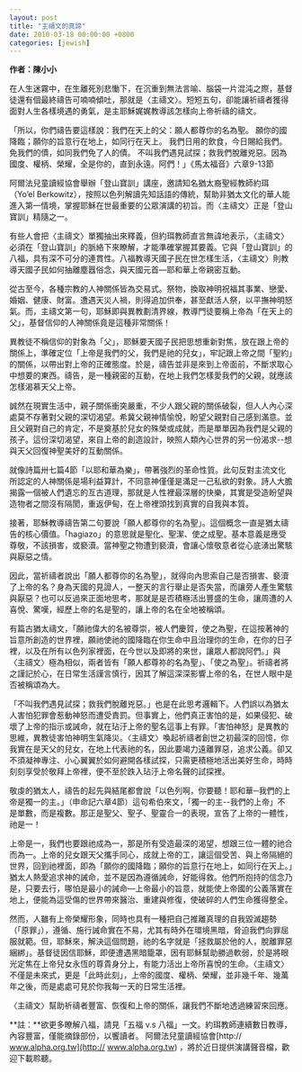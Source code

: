 ```yaml
---
layout: post
title: "主禱文的真諦"
date: 2010-03-18 00:00:00 +0800
categories: [jewish]
---
```


**作者：陳小小**

 

在人生迷霧中，在生離死別悲慟下，在沉重到無法言喻、腦袋一片混沌之際，基督徒還有個最終禱告可喃喃傾吐，那就是〈主禱文〉。短短五句，卻能讓祈禱者獲得面對人生各樣境遇的勇氣，是主耶穌娓娓教導該怎樣向上帝祈禱的禱文。

「所以，你們禱告要這樣說：我們在天上的父：願人都尊你的名為聖。 願你的國降臨；願你的旨意行在地上，如同行在天上。 我們日用的飲食，今日賜給我們。 免我們的債，如同我們免了人的債。 不叫我們遇見試探；救我們脫離兇惡。因為國度、權柄、榮耀，全是你的，直到永遠。阿們！」《馬太福音》六章9-13節

阿爾法兒童讀經協會舉辦「登山寶訓」講座，邀請知名猶太裔聖經教師約珥（Yo’el Berkowitz），按照以色列解讀先知話語的傳統，幫助非猶太文化的華人能進入第一情境，掌握耶穌在世最重要的公眾演講的初旨。而〈主禱文〉正是「登山寶訓」精隨之一。

有些人會把〈主禱文〉單獨抽出來釋義，但約珥教師直言無諱地表示，〈主禱文〉必須在「登山寶訓」的脈絡下來瞭解，才能準確掌握其要義。它與「登山寶訓」的八福，具有深不可分的連貫性。八福教導天國子民在世怎樣生活，〈主禱文〉則教導天國子民如何抽離塵囂俗念，與天國元首—耶和華上帝親密互動。

從古至今，各種宗教的人神關係皆為交易式。祭物，換取神明祝福其事業、戀愛、婚姻、健康、財富。遭遇天災人禍，則得追加供奉，甚至獻活人祭，以平撫神明怒氣。而，主禱文第一句，耶穌即與異教劃清界線，教導門徒要稱上帝為「在天上的父」，基督信仰的人神關係竟是這種非常關係！

異教徒不稱信仰的對象為「父」，耶穌要天國子民把思想重新對焦，放在跟上帝的關係上，準確定位「上帝是我們的父，我們是祂的兒女」，牢記跟上帝之間「聖約」的關係，以帶出對上帝的正確態度。於是，禱告並非是來到上帝面前，不斷求取心中想要的東西。禱告，是一種親密的互動，在地上我們怎樣愛我們的父親，就應該怎樣渴慕天父上帝。

誠然在現實生活中，親子關係衝突嚴重，不少人跟父親的關係破裂，但人人內心深處莫不存著對父親的深切渴望。希冀父親神情愉悅，盼望父親對自己感到滿意。並且父親對自己的肯定，不是奠基於兒女的殊榮或成就，而是單單因為我們是父親的孩子。這份深切渴望，來自上帝的創造設計，映照人類內心世界的另一份渴求--想與天父回復神聖美好的互動關係。

就像詩篇卅七篇4節「以耶和華為樂」，帶著強烈的革命性質。此句反對主流文化所認定的人神關係是場利益算計，不同意神僅僅是滿足一己私欲的對象。詩人大膽揭露一個被人們遺忘的亙古道理，那就是人性裡最深層的快樂，其實是受造盼望與造物者之間沒有隔閡，重返伊甸，在上帝裡頭找到真實的自我與本質。

接著，耶穌教導禱告第二句要說「願人都尊你的名為聖」。這個概念一直是猶太禱告的核心價值。「hagiazo」的意思就是聖化、聖潔、使之成聖。基本意義是應受尊敬，不該損害，或褻瀆。當神聖之物遭到褻瀆，會讓心懷敬意者從心底湧出驚駭與厭惡之情。

因此，當祈禱者說出「願人都尊你的名為聖」，就得向內思索自己是否損害、褻瀆了上帝的名？身為天國的見證人，一整天的言行舉止是否失當，而讓旁人產生驚駭與厭惡？也可以反過來正面地思考，那就是是否積極活出豐盛的生命，讓周遭的人喜悅、驚嘆，經歷上帝的名是聖的，讓上帝的名在全地被稱頌。

有篇古猶太禱文，「願祂偉大的名被尊崇，被人們慶賀，使之為聖，在這按著神的旨意所創造的世界裡，願祂使祂的國降臨在你生命中且治理你的生命，在你的日子裡，以及在所有以色列家裡面，在今世以及即將的來世，讓眾人都說阿們。」與〈主禱文〉極為相似，兩者皆有「願人都尊祢的名為聖」、「使之為聖」。祈禱者將之謹記於心，在日常生活謹言慎行，因其了解這深深影響上帝的名，在世人眼中是否被稱頌為大。

「不叫我們遇見試探；救我們脫離兇惡。」也是在此思考邏輯下。人們誤以為猶太人害怕犯罪會惹動神怒而遭受責罰。但事實上，他們真正害怕的是，如果侵犯、破壞了上帝的指示或誡命，就在玷汙上帝的聖名這事上有罪。「害怕神怒」是異教的思維，異教徒害怕神明生氣降災。〈主禱文〉喚起祈禱者創世之初最深的回憶，你我實在是天父的兒女，在地上代表祂的名，因此要竭力遠離罪惡，追求公義。卻又不須凝神專注、小心翼翼於如何避開各樣試探，只需更積極地活出美好生命，時時刻刻享受於敬拜上帝裡，便不至於跌入玷汙上帝名聲的試探裡。

敬虔的猶太人，禱告的起先與結尾都會說「以色列啊，你要聽！耶和華─我們的上帝是獨一的主。」（申命記六章4節）這句希伯來文，「獨一的主--我們的上帝」不是單數，而是複數。那正是聖父、聖子、聖靈合一的表現，宣告了上帝的一體性，祂是一！

上帝是一，我們也要跟祂成為一，那是所有受造最深的渴望，想跟三位一體的祂合而為一。上帝的兒女跟天父攜手同心，成就上帝的工，讓這個受苦、與上帝隔絕的世界，回到祂裡面，即為「願你的國降臨；願你的旨意行在地上，如同行在天上。」猶太人熱愛追求神的誡命，並不是因為遵循誡命，好能得救。他們所抱持的信念乃是，只要去行，哪怕是最小的誡命—上帝最小的旨意，就能使上帝國的公義落實在地上，便能為這受傷的世界帶來醫治、重建與修復，使破碎的人們生命獲得整全。

然而，人雖有上帝榮耀形象，同時也具有一種把自己推離真理的自我毀滅趨勢（「原罪」），遵循、施行誡命實在不易，尤其有時外在環境黑暗，脅迫我們向罪屈服就範。但，耶穌來，解決這個問題，祂的名字就是「拯救屬於他的人，脫離罪惡綑綁」。基督徒因信耶穌，即便遭遇黑暗籠罩，因有耶穌幫助勝過軟弱，於是將眼光定焦在上帝兒女永恆的尊貴身分上，有能力活出上帝所喜悅的生命。〈主禱文〉不僅是未來式，更是「此時此刻」，上帝的國度、權柄、榮耀，並非幾千年、幾萬年之後，而是處處可見於你我每一天的日常生活裡。

〈主禱文〉幫助祈禱者豐富、恢復和上帝的關係，讓我們不斷地透過練習來回應。

**註：**欲更多瞭解八福，請見「五福 v.s 八福」一文。約珥教師連續數日教導，內容豐富，僅能摘錄部份，以饗讀者。 阿爾法兒童讀經協會[http:// www.alpha.org.tw](http:// www.alpha.org.tw) ，將於近日提供演講聲音檔，歡迎下載聆聽。